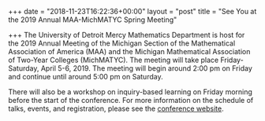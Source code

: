 +++
date = "2018-11-23T16:22:36+00:00"
layout = "post"
title = "See You at the 2019 Annual MAA-MichMATYC Spring Meeting"

+++
The University of Detroit Mercy Mathematics Department is host for the 2019 Annual Meeting of the Michigan Section of the 
Mathematical Association of America (MAA) and the Michigan Mathematical Association of Two-Year Colleges (MichMATYC). 
The meeting will take place Friday-Saturday, April 5-6, 2019. The meeting will begin around 2:00 pm on Friday and continue until 
around 5:00 pm on Saturday. 

There will also be a workshop on inquiry-based learning on Friday morning before the start of the conference. For more information on 
the schedule of talks, events, and registration, please see the <a href="http://sections.maa.org/michigan/meetings/2019_Spring_annual_meeting.html">conference website</a>.
